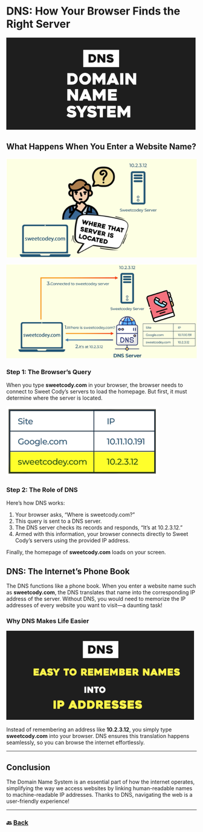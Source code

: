 # **DNS: How Your Browser Finds the Right Server**

![02.png](img/02.png)

## **What Happens When You Enter a Website Name?**

![03.png](img/03.png)

![04.png](img/04.png)

### **Step 1: The Browser’s Query**

When you type **sweetcody.com** in your browser, the browser needs to connect to Sweet Cody’s servers to load the homepage. But first, it must determine where the server is located.

![05.png](img/05.png)

### **Step 2: The Role of DNS**

Here’s how DNS works:

1. Your browser asks, “Where is sweetcody.com?”  
2. This query is sent to a DNS server.  
3. The DNS server checks its records and responds, “It’s at 10.2.3.12.”  
4. Armed with this information, your browser connects directly to Sweet Cody’s servers using the provided IP address.

Finally, the homepage of **sweetcody.com** loads on your screen.

## **DNS: The Internet’s Phone Book**

The DNS functions like a phone book. When you enter a website name such as **sweetcody.com**, the DNS translates that name into the corresponding IP address of the server. Without DNS, you would need to memorize the IP addresses of every website you want to visit—a daunting task\!


### **Why DNS Makes Life Easier**

![06.png](img/06.png)

Instead of remembering an address like **10.2.3.12**, you simply type **sweetcody.com** into your browser. DNS ensures this translation happens seamlessly, so you can browse the internet effortlessly.

---
## **Conclusion**

The Domain Name System is an essential part of how the internet operates, simplifying the way we access websites by linking human-readable names to machine-readable IP addresses. Thanks to DNS, navigating the web is a user-friendly experience\!

---

### 🔙 [Back](../README.md)